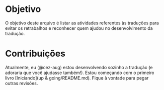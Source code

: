 # Objetivo

O objetivo deste arquivo é listar as atividades referentes às traduções para evitar os retrabalhos e reconhecer quem ajudou no desenvolvimento da tradução.

# Contribuições

Atualmente, eu (@cez-aug) estou desenvolvendo sozinho a tradução (e adoraria que você ajudasse também!).
Estou começando com o primeiro livro [Iniciando](up & going/README.md). Fique à vontade para pegar outras revisões.

